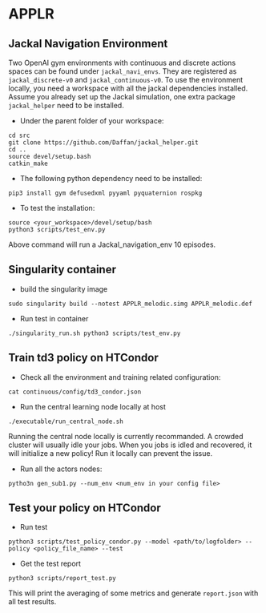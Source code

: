 # APPLR

## Jackal Navigation Environment

Two OpenAI gym environments with continuous and discrete actions spaces can be found under `jackal_navi_envs`. They are registered as `jackal_discrete-v0` and `jackal_continuous-v0`. To use the environment locally, you need a workspace with all the jackal dependencies installed. Assume you already set up the Jackal simulation, one extra package `jackal_helper` need to be installed. 
* Under the parent folder of your workspace:

```
cd src
git clone https://github.com/Daffan/jackal_helper.git
cd ..
source devel/setup.bash
catkin_make
```

* The following python dependency need to be installed:
```
pip3 install gym defusedxml pyyaml pyquaternion rospkg
```

* To test the installation:

```
source <your_workspace>/devel/setup/bash
python3 scripts/test_env.py
```

Above command will run a Jackal_navigation_env 10 episodes. 

## Singularity container
* build the singularity image

`sudo singularity build --notest APPLR_melodic.simg APPLR_melodic.def`

* Run test in container

`./singularity_run.sh python3 scripts/test_env.py`

## Train td3 policy on HTCondor
* Check all the environment and training related configuration:
```
cat continuous/config/td3_condor.json
```

* Run the central learning node locally at host
```
./executable/run_central_node.sh
```
Running the central node locally is currently recommanded. A crowded cluster will usually idle your jobs. When you jobs is idled and recovered, it will initialize a new policy! Run it locally can prevent the issue. 

* Run all the actors nodes:
```
pytho3n gen_sub1.py --num_env <num_env in your config file>
```

## Test your policy on HTCondor
* Run test
```
python3 scripts/test_policy_condor.py --model <path/to/logfolder> --policy <policy_file_name> --test
```

* Get the test report
```
python3 scripts/report_test.py
```
This will print the averaging of some metrics and generate `report.json` with all test results. 


